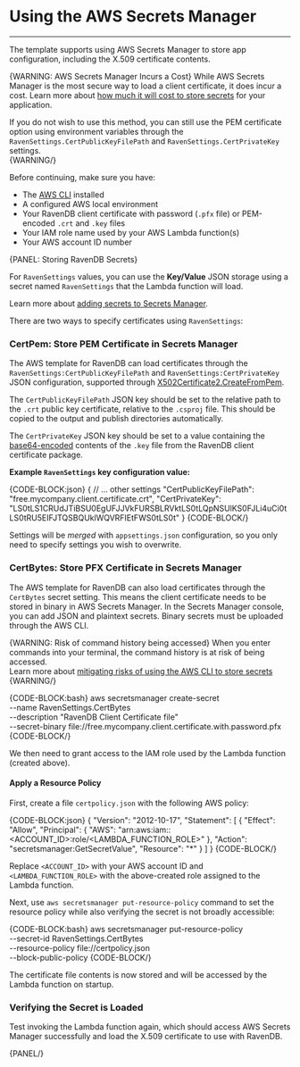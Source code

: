 # Using the AWS Secrets Manager
---

The template supports using AWS Secrets Manager to store app configuration, 
including the X.509 certificate contents.  

{WARNING: AWS Secrets Manager Incurs a Cost}
While AWS Secrets Manager is the most secure way to load a client certificate, 
it does incur a cost. Learn more about [how much it will cost to store secrets][aws-secrets-pricing] 
for your application.  

If you do not wish to use this method, you can still use the PEM certificate 
option using environment variables through the `RavenSettings.CertPublicKeyFilePath` 
and `RavenSettings.CertPrivateKey` settings.  
{WARNING/}

Before continuing, make sure you have:  

- The [AWS CLI][aws-cli] installed  
- A configured AWS local environment  
- Your RavenDB client certificate with password (`.pfx` file) or PEM-encoded `.crt` and `.key` files  
- Your IAM role name used by your AWS Lambda function(s)  
- Your AWS account ID number  

{PANEL: Storing RavenDB Secrets}

For `RavenSettings` values, you can use the **Key/Value** JSON storage 
using a secret named `RavenSettings` that the Lambda function will load.  

Learn more about [adding secrets to Secrets Manager][aws-secrets-mgr-add].  

There are two ways to specify certificates using `RavenSettings`:  

### CertPem: Store PEM Certificate in Secrets Manager

The AWS template for RavenDB can load certificates through the 
`RavenSettings:CertPublicKeyFilePath` and `RavenSettings:CertPrivateKey` 
JSON configuration, supported through [X502Certificate2.CreateFromPem][dotnet-createfrompem].  

The `CertPublicKeyFilePath` JSON key should be set to the relative path to the `.crt` 
public key certificate, relative to the `.csproj` file. This should be copied to the 
output and publish directories automatically.  

The `CertPrivateKey` JSON key should be set to a value containing the [base64-encoded][tool-base64] 
contents of the `.key` file from the RavenDB client certificate package.  

**Example `RavenSettings` key configuration value:**  

{CODE-BLOCK:json}
{
  // ... other settings
  "CertPublicKeyFilePath": "free.mycompany.client.certificate.crt",
  "CertPrivateKey": "LS0tLS1CRUdJTiBSU0EgUFJJVkFURSBLRVktLS0tLQpNSUlKS0FJLi4uCi0tLS0tRU5EIFJTQSBQUklWQVRFIEtFWS0tLS0t"
}
{CODE-BLOCK/}

Settings will be _merged_ with `appsettings.json` configuration, 
so you only need to specify settings you wish to overwrite.  

### CertBytes: Store PFX Certificate in Secrets Manager

The AWS template for RavenDB can also load certificates through the `CertBytes` 
secret setting. This means the client certificate needs to be stored in binary 
in AWS Secrets Manager. In the Secrets Manager console, you can add JSON and 
plaintext secrets. Binary secrets must be uploaded through the AWS CLI.    

{WARNING: Risk of command history being accessed}
When you enter commands into your terminal, the command history is at risk of being accessed.  
Learn more about [mitigating risks of using the AWS CLI to store secrets][aws-secrets-mgr-cli]  
{WARNING/}

{CODE-BLOCK:bash}
aws secretsmanager create-secret \
    --name RavenSettings.CertBytes \
    --description "RavenDB Client Certificate file" \
    --secret-binary file://free.mycompany.client.certificate.with.password.pfx
{CODE-BLOCK/}

We then need to grant access to the IAM role used by the Lambda function (created above).  

#### Apply a Resource Policy

First, create a file `certpolicy.json` with the following AWS policy:

{CODE-BLOCK:json}
{
  "Version": "2012-10-17",
  "Statement": [
    {
      "Effect": "Allow",
      "Principal": {
        "AWS": "arn:aws:iam::<ACCOUNT_ID>:role/<LAMBDA_FUNCTION_ROLE>"
      },
      "Action": "secretsmanager:GetSecretValue",
      "Resource": "*"
    }
  ]
}
{CODE-BLOCK/}

Replace `<ACCOUNT_ID>` with your AWS account ID and `<LAMBDA_FUNCTION_ROLE>` with the 
above-created role assigned to the Lambda function.  

Next, use `aws secretsmanager put-resource-policy` command to set the resource policy 
while also verifying the secret is not broadly accessible:  

{CODE-BLOCK:bash}
aws secretsmanager put-resource-policy \
    --secret-id RavenSettings.CertBytes \
    --resource-policy file://certpolicy.json \
    --block-public-policy
{CODE-BLOCK/}

The certificate file contents is now stored and will be accessed by the Lambda function on startup.  

### Verifying the Secret is Loaded

Test invoking the Lambda function again, which should access AWS Secrets Manager successfully 
and load the X.509 certificate to use with RavenDB.  

{PANEL/}

[aws-cli]: https://aws.amazon.com/cli/
[aws-secrets-pricing]: https://aws.amazon.com/secrets-manager/pricing/
[aws-secrets-mgr-add]: https://docs.aws.amazon.com/secretsmanager/latest/userguide/hardcoded.html
[aws-secrets-mgr-cli]: https://docs.aws.amazon.com/secretsmanager/latest/userguide/security_cli-exposure-risks.html
[dotnet-createfrompem]: https://learn.microsoft.com/en-us/dotnet/api/system.security.cryptography.x509certificates.x509certificate2.createfrompem?view=net-7.0
[tool-base64]: https://www.base64encode.org/
